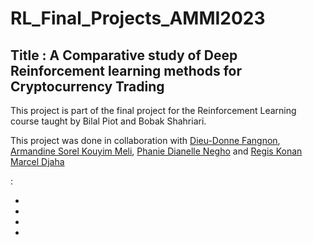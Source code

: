 # RL_Final_Projects_AMMI2023
## Title : A Comparative study of Deep Reinforcement learning methods for Cryptocurrency Trading

This project is part of the final project for the Reinforcement Learning course taught by Bilal Piot and Bobak Shahriari.


This project was done in collaboration with [Dieu-Donne Fangnon](https://github.com/dfangnon), [Armandine Sorel Kouyim Meli](https://github.com/sorelkouyim), [Phanie Dianelle Negho](https://github.com/PhanieDianelle) and [Regis Konan Marcel Djaha](https:) 



 :

* 
* 
* 
* 


